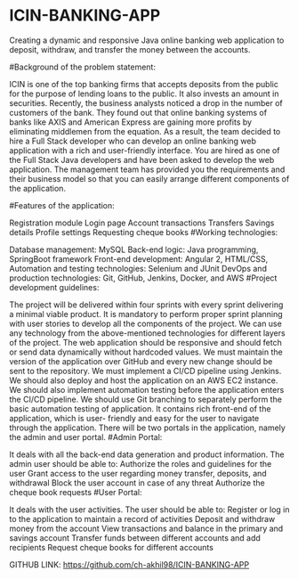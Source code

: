 # ICIN-BANKING-APP
Creating a dynamic and responsive Java online banking web application to deposit, withdraw, and transfer the money between the accounts.

#Background of the problem statement:

ICIN is one of the top banking firms that accepts deposits from the public for the purpose of lending loans to the public. It also invests an amount in securities. Recently, the business analysts noticed a drop in the number of customers of the bank. They found out that online banking systems of banks like AXIS and American Express are gaining more profits by eliminating middlemen from the equation. As a result, the team decided to hire a Full Stack developer who can develop an online banking web application with a rich and user-friendly interface. You are hired as one of the Full Stack Java developers and have been asked to develop the web application. The management team has provided you the requirements and their business model so that you can easily arrange different components of the application.

#Features of the application:

Registration module
Login page
Account transactions
Transfers
Savings details
Profile settings
Requesting cheque books
#Working technologies:

Database management: MySQL
Back-end logic: Java programming, SpringBoot framework
Front-end development: Angular 2, HTML/CSS,
Automation and testing technologies: Selenium and JUnit
DevOps and production technologies: Git, GitHub, Jenkins, Docker, and AWS
#Project development guidelines:

The project will be delivered within four sprints with every sprint delivering a minimal viable product.
It is mandatory to perform proper sprint planning with user stories to develop all the components of the project.
We can use any technology from the above-mentioned technologies for different layers of the project.
The web application should be responsive and should fetch or send data dynamically without hardcoded values.
We must maintain the version of the application over GitHub and every new change should be sent to the repository.
We must implement a CI/CD pipeline using Jenkins.
We should also deploy and host the application on an AWS EC2 instance.
We should also implement automation testing before the application enters the CI/CD pipeline.
We should use Git branching to separately perform the basic automation testing of application.
It contains rich front-end of the application, which is user- friendly and easy for the user to navigate through the application.
There will be two portals in the application, namely the admin and user portal.
#Admin Portal:

It deals with all the back-end data generation and product information. The admin user should be able to:
Authorize the roles and guidelines for the user
Grant access to the user regarding money transfer, deposits, and withdrawal
Block the user account in case of any threat
Authorize the cheque book requests
#User Portal:

It deals with the user activities. The user should be able to:
Register or log in to the application to maintain a record of activities
Deposit and withdraw money from the account
View transactions and balance in the primary and savings account
Transfer funds between different accounts and add recipients
Request cheque books for different accounts

GITHUB LINK: https://github.com/ch-akhil98/ICIN-BANKING-APP
